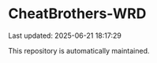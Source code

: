 # CheatBrothers-WRD

Last updated: 2025-06-21 18:17:29

This repository is automatically maintained.
